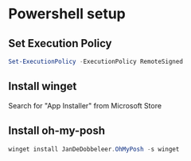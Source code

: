 # Powershell setup

## Set Execution Policy

```powershell
Set-ExecutionPolicy -ExecutionPolicy RemoteSigned
```

## Install winget

Search for "App Installer" from Microsoft Store

## Install oh-my-posh

```powershell
winget install JanDeDobbeleer.OhMyPosh -s winget
```
